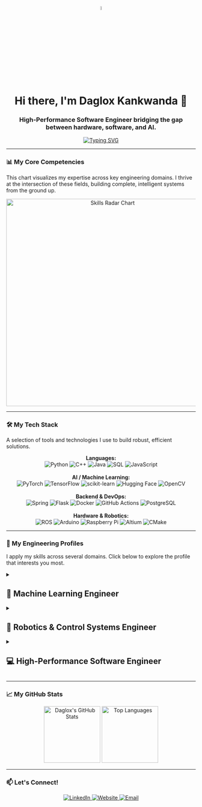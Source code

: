 <div align="center">
  <img src="https://media.giphy.com/media/hvRJCLFzcasrR4ia7z/giphy.gif" width="5%">
</div>

<h1 align="center">Hi there, I'm Daglox Kankwanda 👋</h1>
<h3 align="center">High-Performance Software Engineer bridging the gap between hardware, software, and AI.</h3>

<p align="center">
  <a href="https://github.com/DanGlChris">
    <img src="https://readme-typing-svg.herokuapp.com?font=Jetbrains+Mono&size=23&duration=4000&pause=500&color=1255A0&center=true&vCenter=true&width=800&lines=Machine+Learning+%26+Generative+AI;Robotics+%26+Control+Systems;High-Performance+C%2B%2B+%2F+Python;Full-Stack+Java+Development" alt="Typing SVG" />
  </a>
</p>

---

### 📊 My Core Competencies

This chart visualizes my expertise across key engineering domains. I thrive at the intersection of these fields, building complete, intelligent systems from the ground up.

<p align="center">
  <img src="https://quickchart.io/chart?c={type:'radar',data:{labels:['Machine Learning','Robotics & Control','Backend Dev','C++/Performance','Hardware/PCB Design'],datasets:[{label:'Skill Level',data:[95,90,80,90,85],backgroundColor:'rgba(18, 85, 160, 0.4)',borderColor:'rgba(249, 127, 52, 1)',borderWidth:2,pointBackgroundColor:'rgba(249, 127, 52, 1)'}]},options:{scale:{ticks:{beginAtZero:true,max:100,backdropColor:'transparent',fontColor:'white'},pointLabels:{fontColor:'white',fontSize:12},gridLines:{color:'rgba(255, 255, 255, 0.2)'},angleLines:{color:'rgba(255, 255, 255, 0.2)'}},legend:{labels:{fontColor:'white'}}}}" alt="Skills Radar Chart" width="550"/>
</p>

---

### 🛠️ My Tech Stack

A selection of tools and technologies I use to build robust, efficient solutions.

<p align="center">
  <strong>Languages:</strong><br>
  <img src="https://img.shields.io/badge/Python-3776AB?style=for-the-badge&logo=python&logoColor=white" alt="Python"/>
  <img src="https://img.shields.io/badge/C++-00599C?style=for-the-badge&logo=c%2B%2B&logoColor=white" alt="C++"/>
  <img src="https://img.shields.io/badge/Java-ED8B00?style=for-the-badge&logo=openjdk&logoColor=white" alt="Java"/>
  <img src="https://img.shields.io/badge/SQL-4479A1?style=for-the-badge&logo=postgresql&logoColor=white" alt="SQL"/>
  <img src="https://img.shields.io/badge/JavaScript-F7DF1E?style=for-the-badge&logo=javascript&logoColor=black" alt="JavaScript"/>
  <br><br>
  <strong>AI / Machine Learning:</strong><br>
  <img src="https://img.shields.io/badge/PyTorch-EE4C2C?style=for-the-badge&logo=pytorch&logoColor=white" alt="PyTorch"/>
  <img src="https://img.shields.io/badge/TensorFlow-FF6F00?style=for-the-badge&logo=tensorflow&logoColor=white" alt="TensorFlow"/>
  <img src="https://img.shields.io/badge/scikit--learn-F7931E?style=for-the-badge&logo=scikit-learn&logoColor=white" alt="scikit-learn"/>
  <img src="https://img.shields.io/badge/Hugging Face-FFD21E?style=for-the-badge&logo=huggingface&logoColor=black" alt="Hugging Face"/>
  <img src="https://img.shields.io/badge/OpenCV-5C3EE8?style=for-the-badge&logo=opencv&logoColor=white" alt="OpenCV"/>
  <br><br>
  <strong>Backend & DevOps:</strong><br>
  <img src="https://img.shields.io/badge/Spring-6DB33F?style=for-the-badge&logo=spring&logoColor=white" alt="Spring"/>
  <img src="https://img.shields.io/badge/Flask-000000?style=for-the-badge&logo=flask&logoColor=white" alt="Flask"/>
  <img src="https://img.shields.io/badge/Docker-2496ED?style=for-the-badge&logo=docker&logoColor=white" alt="Docker"/>
  <img src="https://img.shields.io/badge/GitHub%20Actions-2088FF?style=for-the-badge&logo=githubactions&logoColor=white" alt="GitHub Actions"/>
  <img src="https://img.shields.io/badge/PostgreSQL-4169E1?style=for-the-badge&logo=postgresql&logoColor=white" alt="PostgreSQL"/>
  <br><br>
  <strong>Hardware & Robotics:</strong><br>
  <img src="https://img.shields.io/badge/ROS-22314E?style=for-the-badge&logo=ros&logoColor=white" alt="ROS"/>
  <img src="https://img.shields.io/badge/Arduino-00979D?style=for-the-badge&logo=arduino&logoColor=white" alt="Arduino"/>
  <img src="https://img.shields.io/badge/Raspberry%20Pi-A22846?style=for-the-badge&logo=raspberrypi&logoColor=white" alt="Raspberry Pi"/>
  <img src="https://img.shields.io/badge/Altium-A5915F?style=for-the-badge&logo=altiumdesigner&logoColor=white" alt="Altium"/>
  <img src="https://img.shields.io/badge/CMake-064F8C?style=for-the-badge&logo=cmake&logoColor=white" alt="CMake"/>
</p>

---

### 🚀 My Engineering Profiles

I apply my skills across several domains. Click below to explore the profile that interests you most.

<details>
<summary><h2>🧠 Machine Learning Engineer</h2></summary>
<br>
I thrive in high-pressure competitive environments, consistently architecting top-tier solutions for complex AI challenges. My approach combines disciplined software engineering with deep knowledge of SOTA models.

**🏆 Key Competitive Achievements (Top 10% on average):**
- **Geophysical Data Challenge (ThinkOnward - Top 7%):** Developed a Generative Diffusion Model (ViT) to perform seismic velocity inversion from raw sensor data.
- **Vacant Lot Detection (Solafune - Top 8%):** Built an instance segmentation pipeline with YOLOv8-seg and Mask DINO to identify vacant lots from aerial imagery.
- **AI for Healthcare (Zindi/PATH - Top 6%):** Fine-tuned GPT-4 on a low-resource dataset of 400 clinical vignettes to predict clinician responses in rural Kenya.
- **Crop Classification (Zindi/Amini - Top 14%):** Fine-tuned NASA's PRESTO Geospatial Foundation Model for crop classification using Sentinel-2 satellite data and Google Earth Engine.

**🔬 Core Project:**
- **Fuzzy SVM Classifier (C++/Python):** Building a novel classification algorithm from an Arxiv paper, implementing a C++ core with a Python wrapper to handle highly imbalanced and noisy data.
</details>

<details>
<summary><h2>🤖 Robotics & Control Systems Engineer</h2></summary>
<br>
I design, build, and program intelligent physical systems. My background in electrical engineering allows me to bridge the gap between firmware, hardware, and high-level control software.

**🔧 Key Projects:**
- **High-Precision Stepper Motor Controller:** Designed, fabricated, and tested a complete hardware/software system. Wrote C++ firmware for an ATmega32U4, designed the PCB in Altium, and created a Python GUI for control. Authored a detailed technical paper on the system.
- **Autonomous Rover (ROS):** Installed and configured ROS on a Raspberry Pi, developing C++ firmware on an Arduino to control motors and enable seamless integration. Performed extensive hardware repair and troubleshooting.
- **Autonomous Transport System:** Developed Python control logic for a 3-axis robotic crane and conveyor system, using OpenCV for real-time object detection and tracking.
- **Water Cleaning Boat:** Led a team to build an autonomous boat, designing the circuitry in Proteus and programming the C++ control logic on an Arduino.
</details>

<details>
<summary><h2>💻 High-Performance Software Engineer</h2></summary>
<br>
I build robust, scalable, and efficient software. My expertise spans from creating performance-critical libraries in C++ to deploying full-stack Java applications and Python backend services.

**🛠️ Key Projects & Experience:**
- **REST API Service (Internship):** Architected and deployed a **Flask REST API** to serve model predictions, engineering a full CI/CD pipeline with GitHub Actions for automated deployment.
- **High-Performance C++/Python Library:** Built a Fuzzy SVM classifier with a core algorithm in C++, packaged as a distributable **wheel (.whl)** for seamless `pip install` integration.
- **Full-Stack Java Applications:**
  - **H2O Provider:** An MVC-based desktop app for data management with a centralized SQLite database.
  - **Transky:** A real-time translation widget consuming the Google Translate **REST API**.
  - **Geodes:** A geometric modeling tool with custom 2D/3D rendering algorithms.
- **Competitive Programming (Python):** Architected solutions for AI competitions using reusable modules and well-defined classes, demonstrating strong OOP and system design under pressure.
</details>

---

### 📈 My GitHub Stats

<p align="center">
  <img src="https://github-readme-stats.vercel.app/api?username=DanGlChris&show_icons=true&theme=dracula&include_all_commits=true&count_private=true" alt="Daglox's GitHub Stats" height="150"/>
  <img src="https://github-readme-stats.vercel.app/api/top-langs/?username=DanGlChris&layout=compact&langs_count=7&theme=dracula" alt="Top Languages" height="150"/>
</p>

---

### 📫 Let's Connect!

<p align="center">
  <a href="https://linkedin.com/in/daglox-kankwanda-59a617182">
    <img src="https://img.shields.io/badge/LinkedIn-0077B5?style=for-the-badge&logo=linkedin&logoColor=white" alt="LinkedIn"/>
  </a>
  <a href="https://www.danglchris.com">
    <img src="https://img.shields.io/badge/Website-F97F34?style=for-the-badge&logo=firefox&logoColor=white" alt="Website"/>
  </a>
  <a href="mailto:dagloxkankwanda@protonmail.com">
    <img src="https://img.shields.io/badge/Email-8B8B8B?style=for-the-badge&logo=protonmail&logoColor=white" alt="Email"/>
  </a>
</p>